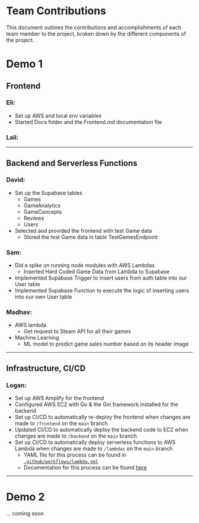 # Team Contributions

This document outlines the contributions and accomplishments of each team member to the project, broken down by the different components of the project.

# Demo 1

## Frontend

### Eli:
- Set up AWS and local env variables
- Started Docs folder and the Frontend.md documentation file

### Lali:

---

## Backend and Serverless Functions

### David:
- Set up the Supabase tables
    - Games
    - GameAnalytics
    - GameConcepts
    - Reviews
    - Users
- Selected and provided the frontend with test Game data
    - Stored the test Game data in table TestGamesEndpoint

### Sam:
- Did a spike on running node modules with AWS Lambdas
    - Inserted Hard Coded Game Data from Lambda to Supabase
- Implemented Supabase Trigger to insert users from auth table into our User table
- Implemented Supabase Function to execute the logic of inserting users into our own User table

### Madhav:
- AWS lambda
    - Get request to Steam API for all their games
- Machine Learning
    - ML model to predict game sales number based on its header image

---

## Infrastructure, CI/CD

### Logan:
- Set up AWS Amplify for the frontend
- Configured AWS EC2 with Go & the Gin framework installed for the backend
- Set up CI/CD to automatically re-deploy the frontend when changes are made to `/frontend` on the `main` branch
- Updated CI/CD to automatically deploy the backend code to EC2 when changes are made to `/backend` on the `main` branch
- Set up CI/CD to automatically deploy serverless functions to AWS Lambda when changes are made to `/lambdas` on the `main` branch
    - YAML file for this process can be found in [`.github/workflows/lambda.yml`](../.github/workflows/lambda.yml)
    - Documentation for this process can be found [here](Lambdas.md)

---

# Demo 2

... coming soon
